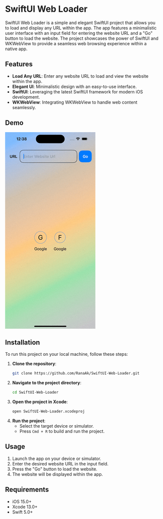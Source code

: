 
# SwiftUI Web Loader

SwiftUI Web Loader is a simple and elegant SwiftUI project that allows you to load and display any URL within the app. The app features a minimalistic user interface with an input field for entering the website URL and a "Go" button to load the website. The project showcases the power of SwiftUI and WKWebView to provide a seamless web browsing experience within a native app.

## Features

- **Load Any URL**: Enter any website URL to load and view the website within the app.
- **Elegant UI**: Minimalistic design with an easy-to-use interface.
- **SwiftUI**: Leveraging the latest SwiftUI framework for modern iOS development.
- **WKWebView**: Integrating WKWebView to handle web content seamlessly.

## Demo

![SwiftUI Web Loader Demo](LoadWeb.gif)

## Installation

To run this project on your local machine, follow these steps:

1. **Clone the repository**:
   ```sh
   git clone https://github.com/RanaAk/SwiftUI-Web-Loader.git
   ```
2. **Navigate to the project directory**:
   ```sh
   cd SwiftUI-Web-Loader
   ```
3. **Open the project in Xcode**:
   ```sh
   open SwiftUI-Web-Loader.xcodeproj
   ```
4. **Run the project**:
   - Select the target device or simulator.
   - Press `Cmd + R` to build and run the project.

## Usage

1. Launch the app on your device or simulator.
2. Enter the desired website URL in the input field.
3. Press the "Go" button to load the website.
4. The website will be displayed within the app.


<!-- ### Main Screen

![Main Screen](SwiftUI-Web-Loader/MainScreen.png) -->

## Requirements

- iOS 15.0+
- Xcode 13.0+
- Swift 5.0+






